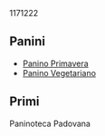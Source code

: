 1171222

## Panini
- [Panino Primavera](/panini/primavera.md)
- [Panino Vegetariano](/panini/vegetariano.md)

## Primi
Paninoteca Padovana
